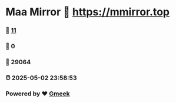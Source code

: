 # Maa Mirror :link: https://mmirror.top 
### :page_facing_up: [11](https://mmirror.top/tag.html) 
### :speech_balloon: 0 
### :hibiscus: 29064 
### :alarm_clock: 2025-05-02 23:58:53 
### Powered by :heart: [Gmeek](https://github.com/Meekdai/Gmeek)
